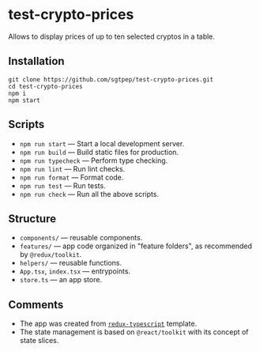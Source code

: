 # test-crypto-prices

Allows to display prices of up to ten selected cryptos in a table.

## Installation

```
git clone https://github.com/sgtpep/test-crypto-prices.git
cd test-crypto-prices
npm i
npm start
```

## Scripts

- `npm run start` — Start a local development server.
- `npm run build` — Build static files for production.
- `npm run typecheck` — Perform type checking.
- `npm run lint` — Run lint checks.
- `npm run format` — Format code.
- `npm run test` — Run tests.
- `npm run check` — Run all the above scripts.

## Structure

- `components/` — reusable components.
- `features/` — app code organized in "feature folders", as recommended by `@redux/toolkit`.
- `helpers/` — reusable functions.
- `App.tsx`, `index.tsx` — entrypoints.
- `store.ts` — an app store.

## Comments

- The app was created from [`redux-typescript`](https://github.com/reduxjs/cra-template-redux-typescript) template.
- The state management is based on `@react/toolkit` with its concept of state slices.
